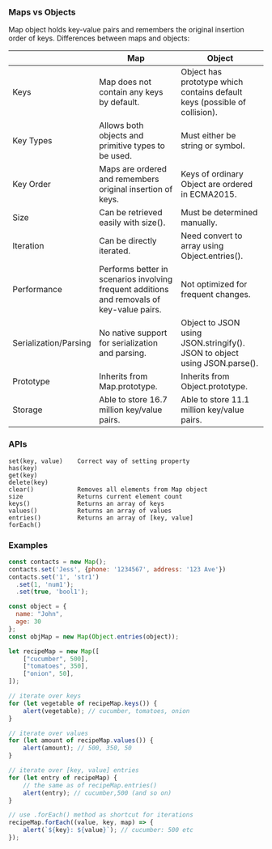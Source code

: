 ### Maps vs Objects

Map object holds key-value pairs and remembers the original insertion order of keys. Differences between maps and objects:

|                       | Map                                                                                        | Object                                                                    |
| --------------------- | ------------------------------------------------------------------------------------------ | ------------------------------------------------------------------------- |
| Keys                  | Map does not contain any keys by default.                                                  | Object has prototype which contains default keys (possible of collision). |
| Key Types             | Allows both objects and primitive types to be used.                                        | Must either be string or symbol.                                          |
| Key Order             | Maps are ordered and remembers original insertion of keys.                                 | Keys of ordinary Object are ordered in ECMA2015.                          |
| Size                  | Can be retrieved easily with size().                                                       | Must be determined manually.                                              |
| Iteration             | Can be directly iterated.                                                                  | Need convert to array using Object.entries().                             |
| Performance           | Performs better in scenarios involving frequent additions and removals of key-value pairs. | Not optimized for frequent changes.                                       |
| Serialization/Parsing | No native support for serialization and parsing.                                           | Object to JSON using JSON.stringify(). JSON to object using JSON.parse(). |
| Prototype             | Inherits from Map.prototype.                                                               | Inherits from Object.prototype.                                           |
| Storage               | Able to store 16.7 million key/value pairs.                                                | Able to store 11.1 million key/value pairs.                               |

### APIs

```
set(key, value)    Correct way of setting property
has(key)
get(key)
delete(key)
clear()            Removes all elements from Map object
size               Returns current element count
keys()             Returns an array of keys
values()           Returns an array of values
entries()          Returns an array of [key, value]
forEach()
```

### Examples

```js
const contacts = new Map();
contacts.set('Jess', {phone: '1234567', address: '123 Ave'})
contacts.set('1', 'str1')
  .set(1, 'num1');
  .set(true, 'bool1');

const object = {
  name: "John",
  age: 30
};
const objMap = new Map(Object.entries(object));
```

```js
let recipeMap = new Map([
    ["cucumber", 500],
    ["tomatoes", 350],
    ["onion", 50],
]);

// iterate over keys
for (let vegetable of recipeMap.keys()) {
    alert(vegetable); // cucumber, tomatoes, onion
}

// iterate over values
for (let amount of recipeMap.values()) {
    alert(amount); // 500, 350, 50
}

// iterate over [key, value] entries
for (let entry of recipeMap) {
    // the same as of recipeMap.entries()
    alert(entry); // cucumber,500 (and so on)
}

// use .forEach() method as shortcut for iterations
recipeMap.forEach((value, key, map) => {
    alert(`${key}: ${value}`); // cucumber: 500 etc
});
```
